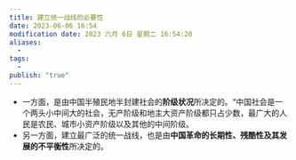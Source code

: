 ```yaml
---
title: 建立统一战线的必要性
date: 2023-06-06 16:54
modification date: 2023 六月 6日 星期二 16:54:20
aliases:
  - 
tags:
  - 
publish: "true"
---
```


- 一方面，是由中国半殖民地半封建社会的**阶级状况**所决定的。“中国社会是一个两头小中间大的社会，无产阶级和地主大资产阶级都只占少数，最广大的人民是农民、城市小资产阶级以及其他的中间阶级。
- 另一方面，建立最广泛的统一战线，也是由**中国革命的长期性、残酷性及其发展的不平衡性**所决定的。